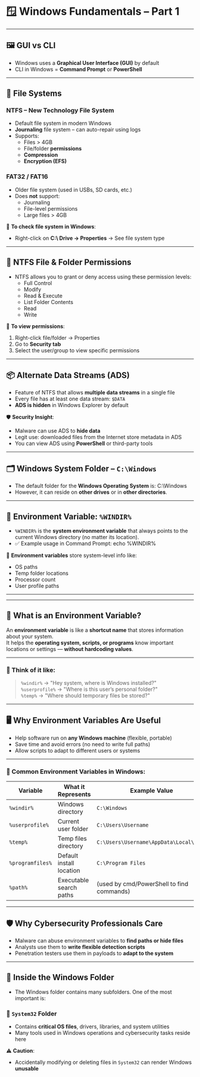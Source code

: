 # 🪟 Windows Fundamentals – Part 1

---

## 🖼️ GUI vs CLI
- Windows uses a **Graphical User Interface (GUI)** by default
- CLI in Windows = **Command Prompt** or **PowerShell**

---

## 💾 File Systems

### NTFS – New Technology File System
- Default file system in modern Windows
- **Journaling** file system – can auto-repair using logs
- Supports:
  - Files > 4GB
  - File/folder **permissions**
  - **Compression**
  - **Encryption (EFS)**

### FAT32 / FAT16
- Older file system (used in USBs, SD cards, etc.)
- Does **not** support:
  - Journaling
  - File-level permissions
  - Large files > 4GB

📍 **To check file system in Windows**:
- Right-click on **C:\ Drive → Properties** → See file system type

---

## 🔐 NTFS File & Folder Permissions

- NTFS allows you to grant or deny access using these permission levels:
  - Full Control
  - Modify
  - Read & Execute
  - List Folder Contents
  - Read
  - Write

📍 **To view permissions**:
1. Right-click file/folder → Properties
2. Go to **Security tab**
3. Select the user/group to view specific permissions

---

## 📦 Alternate Data Streams (ADS)

- Feature of NTFS that allows **multiple data streams** in a single file
- Every file has at least one data stream: `$DATA`
- **ADS is hidden** in Windows Explorer by default

🛡️ **Security Insight**:
- Malware can use ADS to **hide data**
- Legit use: downloaded files from the Internet store metadata in ADS
- You can view ADS using **PowerShell** or third-party tools

---
## 🗂️ Windows System Folder – `C:\Windows`

- The default folder for the **Windows Operating System** is: C:\Windows
- However, it can reside on **other drives** or in **other directories**.

---

## 🔄 Environment Variable: `%WINDIR%`

- `%WINDIR%` is the **system environment variable** that always points to the current Windows directory (no matter its location).
- ✅ Example usage in Command Prompt:
     echo %WINDIR%


🧠 **Environment variables** store system-level info like:
- OS paths
- Temp folder locations
- Processor count
- User profile paths

---
---

## 🧠 What is an Environment Variable?

An **environment variable** is like a **shortcut name** that stores information about your system.  
It helps the **operating system, scripts, or programs** know important locations or settings — **without hardcoding values**.

---

### 🧾 Think of it like:

> `%windir%` → "Hey system, where is Windows installed?"  
> `%userprofile%` → "Where is this user’s personal folder?"  
> `%temp%` → "Where should temporary files be stored?"

---

## 🖥️ Why Environment Variables Are Useful

- Help software run on **any Windows machine** (flexible, portable)
- Save time and avoid errors (no need to write full paths)
- Allow scripts to adapt to different users or systems

---

### 🔧 Common Environment Variables in Windows:

| Variable         | What it Represents        | Example Value                             |
|------------------|----------------------------|--------------------------------------------|
| `%windir%`        | Windows directory           | `C:\Windows`                                |
| `%userprofile%`   | Current user folder         | `C:\Users\Username`                          |
| `%temp%`          | Temp files directory        | `C:\Users\Username\AppData\Local\Temp`       |
| `%programfiles%`  | Default install location    | `C:\Program Files`                          |
| `%path%`          | Executable search paths     | (used by cmd/PowerShell to find commands)   |

---

## 🛡️ Why Cybersecurity Professionals Care

- Malware can abuse environment variables to **find paths or hide files**
- Analysts use them to **write flexible detection scripts**
- Penetration testers use them in payloads to **adapt to the system**

---

## 📁 Inside the Windows Folder

- The Windows folder contains many subfolders. One of the most important is:

### 🔧 `System32` Folder
- Contains **critical OS files**, drivers, libraries, and system utilities
- Many tools used in Windows operations and cybersecurity tasks reside here

⚠️ **Caution**:
- Accidentally modifying or deleting files in `System32` can render Windows **unusable**
